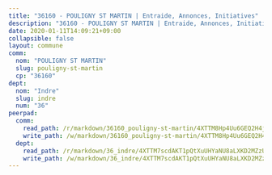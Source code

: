 ```yaml
---
title: "36160 - POULIGNY ST MARTIN | Entraide, Annonces, Initiatives"
description: "36160 - POULIGNY ST MARTIN | Entraide, Annonces, Initiatives"
date: 2020-01-11T14:09:21+09:00
collapsible: false
layout: commune
comm:
  nom: "POULIGNY ST MARTIN"
  slug: pouligny-st-martin
  cp: "36160"
dept:
  nom: "Indre"
  slug: indre
  num: "36"
peerpad:
  comm:
    read_path: /r/markdown/36160_pouligny-st-martin/4XTTM8Hp4Uu6GEQ2H4jq1ndxbDpMZNKVMpQLqDm6o7agDi5Kr
    write_path: /w/markdown/36160_pouligny-st-martin/4XTTM8Hp4Uu6GEQ2H4jq1ndxbDpMZNKVMpQLqDm6o7agDi5Kr-K3TgTw5MiVfXPserWNueSCraSAmU3z8Dny8rHNZbSYsfBMcrunTqQk4c9MnKrsiz4QZagTbNVuSQeVNzzpNqBu9ktBR3zrSjxX62GaWYFUq3RVNUAPzBwmYphq7ww7MsYgh6AsMN
  dept:
    read_path: /r/markdown/36_indre/4XTTM7scdAKT1pQtXuUHYaNU8aLXKD2MZzUyDRUiaoLJH1te1
    write_path: /w/markdown/36_indre/4XTTM7scdAKT1pQtXuUHYaNU8aLXKD2MZzUyDRUiaoLJH1te1-K3TgUJm9AdSDNtPtmMKFa5Tiw77X4i7zf6CsTYrtgVdahxAwuJV6RAfi8dWyH9wrbVDRxjX7knrwwECg7WApeuWQ945kurMeJLQeKJv4CQZseab78J3HMioZhgr2H44E9b6FqBoT
---
```


